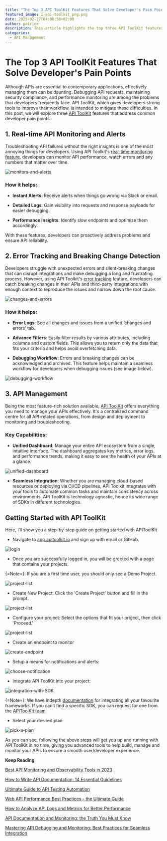 ```yaml
---
title: "The Top 3 API ToolKit Features That Solve Developer's Pain Points"
featured_image: 1-api-toolkit_png.png
date: 2025-02-27T04:08:58+02:00
author: patrick
description: This article highlights the top three API ToolKit features that effectively address common developer pain points by simplifying API monitoring, error tracking, and overall performance optimization.
categories:
  - API Management
---
```


# The Top 3 API ToolKit Features That Solve Developer's Pain Points

Although APIs are essential to contemporary applications, effectively managing them can be daunting. Debugging API requests, maintaining security compliance, and performance monitoring are among the problems that developers frequently face. API ToolKit, which gives developers strong tools to improve their workflow, is intended to mitigate these difficulties. In this post, we will explore three [API ToolKit](https://apitoolkit.io/) features that address common developer pain points.


## 1. Real-time API Monitoring and Alerts

Troubleshooting API failures without the right insights is one of the most annoying things for developers. Using API Toolkit's [real-time monitoring feature](https://apitoolkit.io/features/api-observability/), developers can monitor API performance, watch errors and any numbers that matter over time.

![monitors-and-alerts](./monitors-and-alerts.png)

### How it helps:

- **Instant Alerts**: Receive alerts when things go wrong via Slack or email.

- **Detailed Logs**: Gain visibility into requests and response payloads for easier debugging.

- **Performance Insights**: Identify slow endpoints and optimize them accordingly.

With these features, developers can proactively address problems and ensure API reliability.

## 2. Error Tracking and Breaking Change Detection

Developers struggle with unexpected errors and silent-breaking changes that can disrupt integrations and make debugging a long and frustrating process. However, using API Toolkit's [error tracking](https://apitoolkit.io/features/error-tracking/) feature, developers can catch breaking changes in their APIs and third-party integrations with enough context to reproduce the issues and narrow down the root cause.

![changes-and-errors](./changes-and-errors.png)

### How it helps:

- **Error Logs**: See all changes and issues from a unified ‘changes and errors’ tab. 

- **Advance Filters**: Easily filter results by various attributes, including columns and custom fields. This allows you to return only the data that fits your criteria and helps avoid overfetching data.

- **Debugging Workflow**:  Errors and breaking changes can be acknowledged and archived. This feature helps maintain a seamless workflow for developers when debugging issues (see image below).

![debugging-workflow](./debugging-workflow.png)


## 3. API Management

Being the most feature-rich solution available, [API ToolKit](https://apitoolkit.io/) offers everything you need to manage your APIs effectively. It's a centralized command centre for all API-related operations, from design and deployment to monitoring and troubleshooting.

### Key Capabilities:

- **Unified Dashboard**: Manage your entire API ecosystem from a single, intuitive interface. The dashboard aggregates key metrics, error logs, and performance trends, making it easy to see the health of your APIs at a glance.

![unified-dashboard](./unified-dashboard.png)

- **Seamless Integration**: Whether you are managing cloud-based resources or deploying via CI/CD pipelines, API Toolkit integrates with your tools to automate common tasks and maintain consistency across environments. API ToolKit is technology agnostic, hence its wide range of SDKs in different technologies.

## Getting Started with API ToolKit

Here, I’ll show you a step-by-step guide on getting started with APIToolKit

- Navigate to [app.apitoolkit.io](https://app.apitoolkit.io/) and sign up with email or GitHub. 

![login](./login.png)


- Once you are successfully logged in, you will be greeted with a page that contains your projects. 
  
{=Note=}: If you are a first time user, you should only see a Demo Project.

![project-list](./project-list.png)

- Create New Project: Click the 'Create Project' button and fill in the prompt.

![project-list](./start-a-new-project.png)
 
- Configure your project: Select the options that fit your project, then click 'Proceed.'

![project-list](./configure-the-project.png)
 
- Create an endpoint to monitor

![create-endpoint](./configure-endpoint.png)

- Setup a means for notifications and alerts:

![choose-notification](./choose-notification-method.png)

- Integrate API ToolKit into your project:

![integration-with-SDK](./integrate-express.png)

{=Note=}: We have indepth [documentation](https://apitoolkit.io/docs/sdks/) for integrating all your favourite frameworks. If you can’t find a specific SDK, you can request for one from the [APIToolKit team](https://discord.gg/BHQh5JzjPX).

- Select your desired plan:

![pick-a-plan](./pick-a-plan.png)

As you can see, following the above steps will get you up and running with API ToolKit in no time, giving you advanced tools to help build, manage and monitor your APIs to ensure a smooth user/developer experience.

**Keep Reading**

[Best API Monitoring and Observability Tools in 2023](https://apitoolkit.io/blog/best-api-monitoring-and-observability-tools/)

[How to Write API Documentation: 14 Essential Guidelines](https://apitoolkit.io/blog/how-to-write-api-docs/)

[Ultimate Guide to API Testing Automation](https://apitoolkit.io/blog/api-testing-automation/)

[Web API Performance Best Practices - the Ultimate Guide](https://apitoolkit.io/blog/web-api-performance/)

[How to Analyze API Logs and Metrics for Better Performance](https://apitoolkit.io/blog/api-logs-and-metrics/)

[API Documentation and Monitoring: the Truth You Must Know](https://apitoolkit.io/blog/api-documentation-and-observability-the-truth-you-must-know/)

[Mastering API Debugging and Monitoring: Best Practices for Seamless Integration](https://apitoolkit.io/blog/mastering-api-debugging/)
